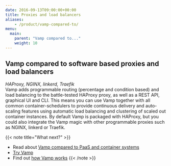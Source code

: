```yaml
---
date: 2016-09-13T09:00:00+00:00
title: Proxies and load balancers
aliases:
    - /product/vamp-compared-to/
menu:
  main:
    parent: "Vamp compared to..."
    weight: 10
---
```


## Vamp compared to software based proxies and load balancers
_HAProxy, NGINX, linkerd, Traefik_   
Vamp adds programmable routing (percentage and condition based) and load balancing to the battle-tested HAProxy proxy, as well as a REST API, graphical UI and CLI.  This means you can use Vamp together with all common container-schedulers to provide continuous delivery and auto-scaling features using automatic load balancing and clustering of scaled out container instances. By default Vamp is packaged with HAProxy, but you could also integrate the Vamp magic with other programmable proxies such as NGINX, linkerd or Traefik.

{{< note title="What next?" >}}
* Read about [Vamp compared to PaaS and container systems](/product/vamp-compared-to/paas-and-container-systems/)
* [Try Vamp](/documentation/installation/v1.0.0/overview/)
* Find out [how Vamp works](/documentation/how-vamp-works/architecture-and-components)
{{< /note >}}

